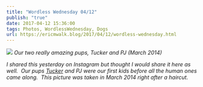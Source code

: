 ```yaml
---
title: "Wordless Wednesday 04/12"
publish: "true"
date: 2017-04-12 15:36:00
tags: Photos, WordlessWednesday, Dogs
url: https://ericmwalk.blog/2017/04/12/wordless-wednesday.html
---
```


![](https://ericmwalk.blog/uploads/2021/bd0dd9c2d6.jpg)
*Our two really amazing pups, Tucker and PJ (March 2014)*

<i>I shared this yesterday on Instagram but thought I would share it here as well.  Our pups <a href="https://ericmwalk.blog/2016/10/07/tucker-buddy.html">Tucker</a> and PJ were our first kids before all the human ones came along.  This picture was taken in March 2014 right after a haircut.</i>
